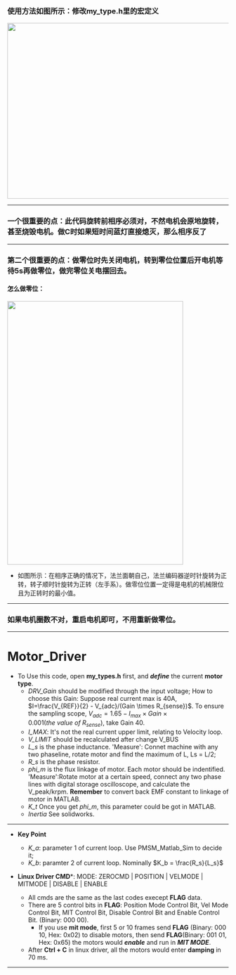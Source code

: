 ### 使用方法如图所示：修改my_type.h里的宏定义

<img src="https://github.com/CUHKSiriusLeggedRobotTeam/Motor_Driver/blob/8118/Motor_Board/pic/typedefine.png" width = "800" height = "400" alt="" align=center />

***
### 一个很重要的点：此代码旋转前相序必须对，不然电机会原地旋转，甚至烧毁电机。做C时如果短时间蓝灯直接熄灭，那么相序反了
***
### 第二个很重要的点：做零位时先关闭电机，转到零位位置后开电机等待5s再做零位，做完零位关电摆回去。
#### 怎么做零位：

  <img src="https://github.com/CUHKSiriusLeggedRobotTeam/Motor_Driver/blob/8118/Motor_Board/pic/zero_position.png" width = "400" height = "600" alt="" align=center />

  * 如图所示：在相序正确的情况下，法兰面朝自己，法兰编码器逆时针旋转为正转，转子顺时针旋转为正转（左手系）。做零位位置一定得是电机的机械限位且为正转时的最小值。
***
### 如果电机圈数不对，重启电机即可，不用重新做零位。
***
# Motor_Driver
* To Use this code, open **my_types.h** first, and **_define_** the current **motor type**.
  * _DRV_Gain_ should be modified through the input voltage; How to choose this Gain: Suppose real current max is 40A, $I=\frac{V_{REF}}{2} - V_{adc}/(Gain \times R_{sense})$. To ensure the sampling scope, $V_{adc}=1.65-I_{max}\times Gain \times 0.001(the\ value\ of\ R_{sense})$, take Gain 40.
  * _I_MAX_: It's not the real current upper limit, relating to Velocity loop. 
  * _V_LIMIT_ should be recalculated after change V_BUS
  * _L_s_ is the phase inductance. 'Measure': Connet machine with any two phaseline, rotate motor and find the maximum of L, Ls = L/2;
  * _R_s_ is the phase resistor.
  * _phi_m_ is the flux linkage of motor. Each motor should be indentified. 'Measure':Rotate motor at a certain speed, connect any two phase lines with digital storage oscilloscope, and calculate the V_peak/krpm. __Remember__ to convert back EMF constant to linkage of motor in MATLAB.
  * _K_t_ Once you get _phi_m_, this parameter could be got in MATLAB.
  * _Inertia_ See solidworks.
***
* __Key Point__
  * _K_a_: parameter 1 of current loop. Use PMSM_Matlab_Sim to decide it;
  * _K_b_: paramter 2 of current loop. Nominally $K_b = \frac{R_s}{L_s}$

* __Linux Driver CMD__*: MODE: ZEROCMD | POSITION | VELMODE | MITMODE | DISABLE | ENABLE
  * All cmds are the same as the last codes execept __FLAG__ data.
  * There are 5 control bits in __FLAG__: Position Mode Control Bit, Vel Mode Control Bit, MIT Control Bit, Disable Control Bit and Enable Control Bit. (Binary: 000 00).
    * If you use __mit mode__, first 5 or 10 frames send __FLAG__ (Binary: 000 10, Hex: 0x02) to disable motors, then send __FLAG__(Binary: 001 01, Hex: 0x65) the motors would **_enable_** and run in **_MIT MODE_**.
  * After **Ctrl + C** in linux driver, all the motors would enter __damping__ in 70 ms.
***


